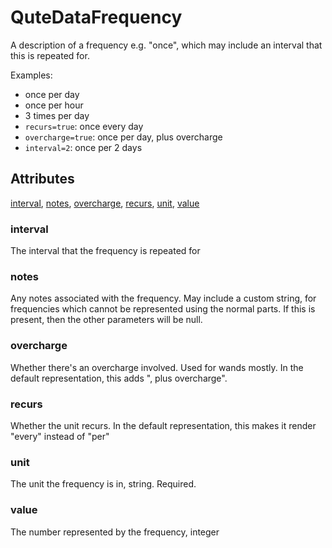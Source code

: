 # QuteDataFrequency

A description of a frequency e.g. "once", which may include an interval that this is repeated for.

Examples:

- once per day
- once per hour
- 3 times per day
- `recurs=true`: once every day
- `overcharge=true`: once per day, plus overcharge
- `interval=2`: once per 2 days

## Attributes

[interval](#interval), [notes](#notes), [overcharge](#overcharge), [recurs](#recurs), [unit](#unit), [value](#value)


### interval

The interval that the frequency is repeated for

### notes

Any notes associated with the frequency. May include a custom string, for frequencies which cannot be
represented using the normal parts. If this is present, then the other parameters will be null.

### overcharge

Whether there's an overcharge involved. Used for wands mostly. In the default representation, this
adds ", plus overcharge".

### recurs

Whether the unit recurs. In the default representation, this makes it render "every" instead of "per"

### unit

The unit the frequency is in, string. Required.

### value

The number represented by the frequency, integer
